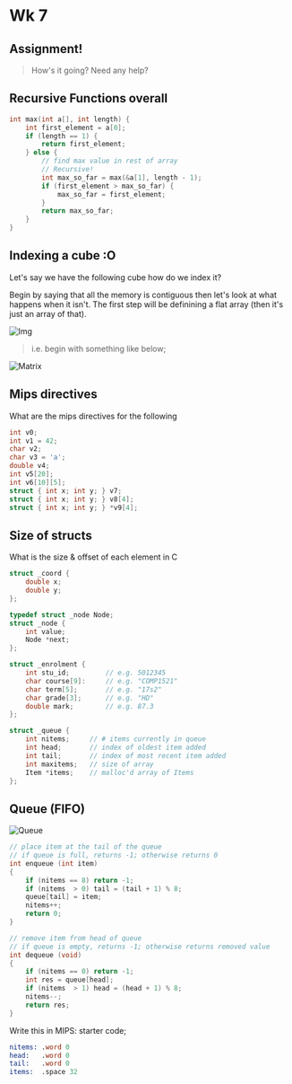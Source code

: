 # Wk 7

## Assignment!

> How's it going?  Need any help?

## Recursive Functions overall

```c
int max(int a[], int length) {
    int first_element = a[0];
    if (length == 1) {
        return first_element;
    } else {
        // find max value in rest of array
        // Recursive!
        int max_so_far = max(&a[1], length - 1);
        if (first_element > max_so_far) {
            max_so_far = first_element;
        }
        return max_so_far;
    }
}
```

## Indexing a cube :O

Let's say we have the following cube how do we index it?

Begin by saying that all the memory is contiguous then let's look at what happens when it isn't.  The first step will be definining a flat array (then it's just an array of that).

![Img](https://cgi.cse.unsw.edu.au/~cs1521/20T3/tut/07/q-mips-matrixmult/matrix-change.png)

> i.e. begin with something like below;

![Matrix](https://cgi.cse.unsw.edu.au/~cs1521/20T3/tut/07/q-mips-array3d/cube.png)

## Mips directives

What are the mips directives for the following

```c
int v0;
int v1 = 42;
char v2;
char v3 = 'a';
double v4;
int v5[20];
int v6[10][5];
struct { int x; int y; } v7;
struct { int x; int y; } v8[4];
struct { int x; int y; } *v9[4];
```

## Size of structs

What is the size & offset of each element in C

```c
struct _coord {
	double x;
	double y;
};

typedef struct _node Node;
struct _node {
	int value;
	Node *next;
};

struct _enrolment {
	int stu_id;         // e.g. 5012345
	char course[9]:     // e.g. "COMP1521"
	char term[5];       // e.g. "17s2"
	char grade[3];      // e.g. "HD"
	double mark;        // e.g. 87.3
};

struct _queue {
	int nitems;     // # items currently in queue
	int head;       // index of oldest item added
	int tail;       // index of most recent item added
	int maxitems;   // size of array
	Item *items;    // malloc'd array of Items
};
```

## Queue (FIFO)

![Queue](https://cgi.cse.unsw.edu.au/~cs1521/20T3/tut/07/q-mips-ds-queue/queue.png)

```c
// place item at the tail of the queue
// if queue is full, returns -1; otherwise returns 0
int enqueue (int item)
{
	if (nitems == 8) return -1;
	if (nitems  > 0) tail = (tail + 1) % 8;
	queue[tail] = item;
	nitems++;
	return 0;
}

// remove item from head of queue
// if queue is empty, returns -1; otherwise returns removed value
int dequeue (void)
{
	if (nitems == 0) return -1;
	int res = queue[head];
	if (nitems  > 1) head = (head + 1) % 8;
	nitems--;
	return res;
}
```

Write this in MIPS: starter code;

```nasm
nitems:	.word 0
head:	.word 0
tail:	.word 0
items:	.space 32
```
